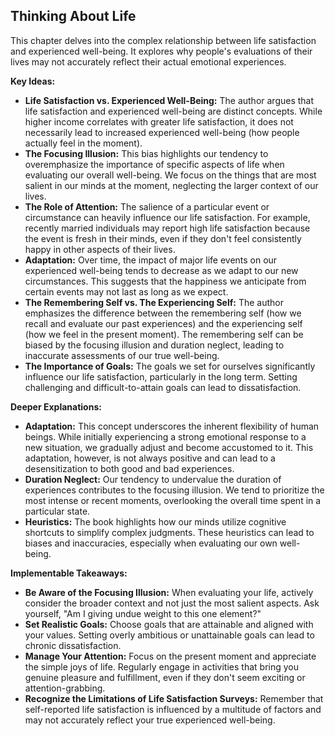 ## Thinking About Life

This chapter delves into the complex relationship between life satisfaction and experienced well-being. It explores why people's evaluations of their lives may not accurately reflect their actual emotional experiences.

**Key Ideas:**

* **Life Satisfaction vs. Experienced Well-Being:** The author argues that life satisfaction and experienced well-being are distinct concepts. While higher income correlates with greater life satisfaction, it does not necessarily lead to increased experienced well-being (how people actually feel in the moment).
* **The Focusing Illusion:** This bias highlights our tendency to overemphasize the importance of specific aspects of life when evaluating our overall well-being. We focus on the things that are most salient in our minds at the moment, neglecting the larger context of our lives.
* **The Role of Attention:**  The salience of a particular event or circumstance can heavily influence our life satisfaction. For example, recently married individuals may report high life satisfaction because the event is fresh in their minds, even if they don't feel consistently happy in other aspects of their lives.
* **Adaptation:** Over time, the impact of major life events on our experienced well-being tends to decrease as we adapt to our new circumstances. This suggests that the happiness we anticipate from certain events may not last as long as we expect.
* **The Remembering Self vs. The Experiencing Self:** The author emphasizes the difference between the remembering self (how we recall and evaluate our past experiences) and the experiencing self (how we feel in the present moment). The remembering self can be biased by the focusing illusion and duration neglect, leading to inaccurate assessments of our true well-being.
* **The Importance of Goals:**  The goals we set for ourselves significantly influence our life satisfaction, particularly in the long term. Setting challenging and difficult-to-attain goals can lead to dissatisfaction.

**Deeper Explanations:**

* **Adaptation:** This concept underscores the inherent flexibility of human beings. While initially experiencing a strong emotional response to a new situation, we gradually adjust and become accustomed to it. This adaptation, however, is not always positive and can lead to a desensitization to both good and bad experiences.
* **Duration Neglect:** Our tendency to undervalue the duration of experiences contributes to the focusing illusion. We tend to prioritize the most intense or recent moments, overlooking the overall time spent in a particular state. 
* **Heuristics:** The book highlights how our minds utilize cognitive shortcuts to simplify complex judgments. These heuristics can lead to biases and inaccuracies, especially when evaluating our own well-being.

**Implementable Takeaways:**

* **Be Aware of the Focusing Illusion:** When evaluating your life, actively consider the broader context and not just the most salient aspects. Ask yourself, "Am I giving undue weight to this one element?"
* **Set Realistic Goals:** Choose goals that are attainable and aligned with your values. Setting overly ambitious or unattainable goals can lead to chronic dissatisfaction. 
* **Manage Your Attention:**  Focus on the present moment and appreciate the simple joys of life. Regularly engage in activities that bring you genuine pleasure and fulfillment, even if they don't seem exciting or attention-grabbing. 
* **Recognize the Limitations of Life Satisfaction Surveys:** Remember that self-reported life satisfaction is influenced by a multitude of factors and may not accurately reflect your true experienced well-being.